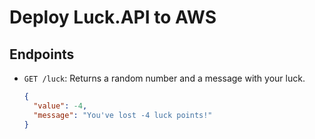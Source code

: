 # Deploy Luck.API to AWS

## Endpoints

- `GET /luck`: Returns a random number and a message with your luck.
  ```json
  {
    "value": -4,
    "message": "You've lost -4 luck points!"
  }
  ```
